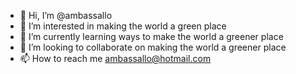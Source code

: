 - 👋 Hi, I’m @ambassallo
- 👀 I’m interested in making the world a green place
- 🌱 I’m currently learning ways to make the world a greener place
- 💞️ I’m looking to collaborate on making the world a greener place
- 📫 How to reach me ambassallo@hotmail.com

<!---
ambassallo/ambassallo is a ✨ special ✨ repository because its `README.md` (this file) appears on your GitHub profile.
You can click the Preview link to take a look at your changes.
--->
